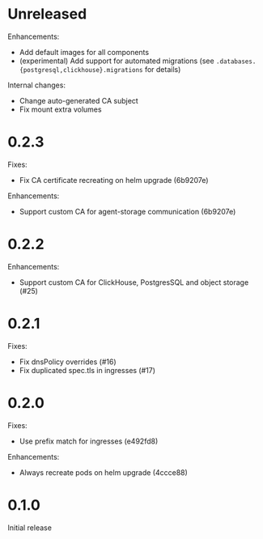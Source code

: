 # Unreleased

Enhancements:
+ Add default images for all components
+ (experimental) Add support for automated migrations (see `.databases.{postgresql,clickhouse}.migrations` for details)

Internal changes:
+ Change auto-generated CA subject
+ Fix mount extra volumes

# 0.2.3

Fixes:
+ Fix CA certificate recreating on helm upgrade (6b9207e)

Enhancements:
+ Support custom CA for agent-storage communication (6b9207e)

# 0.2.2

Enhancements:
+ Support custom CA for ClickHouse, PostgresSQL and object storage (#25)

# 0.2.1

Fixes:
+ Fix dnsPolicy overrides (#16)
+ Fix duplicated spec.tls in ingresses (#17)

# 0.2.0

Fixes:
+ Use prefix match for ingresses (e492fd8)

Enhancements:
+ Always recreate pods on helm upgrade (4ccce88)

# 0.1.0

Initial release
